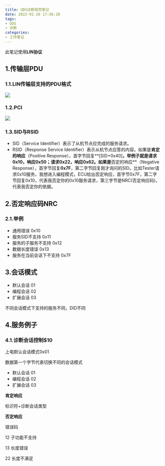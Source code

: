 ```yaml
---
title: UDS诊断规范笔记
date: 2022-01-26 17:56:10
tags:
- UDS
- 诊断
categories:
- 工作笔记
---
```




此笔记使用**LIN协议**

## 1.传输层PDU

### 1.1.LIN传输层支持的PDU格式

![](https://cdn.jsdelivr.net/gh/czc13611858691/picgoRepo/20220126175848.png)

### 1.2.PCI

![](https://cdn.jsdelivr.net/gh/czc13611858691/picgoRepo/20220126175957.png)

### 1.3.SID与RSID

- SID（Service Identifier）表示了从机节点应完成的服务请求。
- RSID（Response Service Identifier）表示从机节点应答的内容。如果是**肯定的响应**（Positive Response），首字节回复**[SID+0x40]**，举例子就是请求0x10，响应0x50；请求0x22，响应0x62。如果是**否定的响应**（Negative Response），首字节回复**0x7F**，第二字节回复刚才询问的SID。比如Tester请求0x10服务，我想进入编程模式，ECU给出否定响应，首字节0x7F，第二字节回复0x10，代表我否定你的0x10服务请求，第三字节是NRC(否定响应码)，代表我否定你的依据。

## 2.否定响应码NRC

### 2.1.举例

- 通用错误  0x10
- 服务SID不支持 0x11
- 服务的子服务不支持 0x12
- 数据长度错误  0x13
- 服务在当前会话下不支持 0x7F

## 3.会话模式

- 默认会话 01
- 编程会话 02
- 扩展会话 03

不同会话模式下支持的服务不同，DID不同

## 4.服务例子

### 4.1.诊断会话控制$10

上电默认会话模式0x01

数据第一个字节代表切换不同的会话模式

- 默认会话 01
- 编程会话 02
- 扩展会话 03

**肯定响应**

标识符+诊断会话类型

**否定响应**

错误码

12 子功能不支持

13 长度错误

22 长度不满足